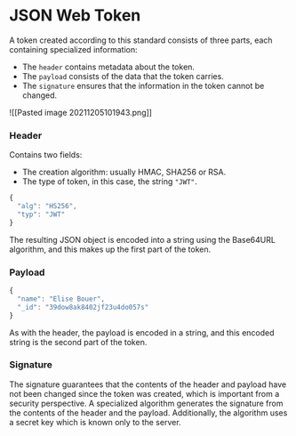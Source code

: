 # JSON Web Token

A token created according to this standard consists of three parts, each containing specialized information:

-   The `header` contains metadata about the token.
-   The `payload` consists of the data that the token carries.
-   The `signature` ensures that the information in the token cannot be changed.

![[Pasted image 20211205101943.png]]

### Header
Contains two fields:

-   The creation algorithm: usually HMAC, SHA256 or RSA.
-   The type of token, in this case, the string `"JWT"`.

```jsx
{
  "alg": "HS256",
  "typ": "JWT"
}
```

The resulting JSON object is encoded into a string using the Base64URL algorithm, and this makes up the first part of the token.

### Payload
```jsx
{
  "name": "Elise Bouer",
  "_id": "39dow8ak8402jf23u4do057s"
}
```
As with the header, the payload is encoded in a string, and this encoded string is the second part of the token.

### Signature
The signature guarantees that the contents of the header and payload have not been changed since the token was created, which is important from a security perspective. A specialized algorithm generates the signature from the contents of the header and the payload. Additionally, the algorithm uses a secret key which is known only to the server.